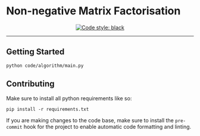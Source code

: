 # Non-negative Matrix Factorisation

<p align="center">
  <a href="https://github.com/psf/black">
    <img
      src="https://img.shields.io/badge/code%20style-black-000000.svg"
      alt="Code style: black"
    />
  </a>
</p>

----------------------

## Getting Started

`python code/algorithm/main.py`

## Contributing

Make sure to install all python requirements like so:

`pip install -r requirements.txt`

If you are making changes to the code base, make sure to install the `pre-commit` hook for the project to enable automatic code formatting and linting.

